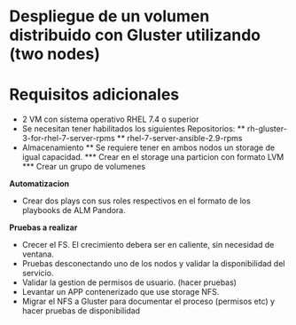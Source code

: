 
Despliegue de un volumen distribuido con Gluster utilizando (two nodes)
========================================================================

Requisitos adicionales
======================

* 2 VM con sistema operativo RHEL 7.4 o superior 
* Se necesitan tener habilitados los siguientes Repositorios:
** rh-gluster-3-for-rhel-7-server-rpms
** rhel-7-server-ansible-2.9-rpms
* Almacenamiento
** Se requiere tener en ambos nodos un storage de igual capacidad.
*** Crear en el storage una particion con formato LVM
*** Crear un grupo de volumenes

**Automatizacion**
- Crear dos plays con sus roles respectivos en el formato de los playbooks de ALM Pandora.

**Pruebas a realizar**

- Crecer el FS. El crecimiento debera ser en caliente, sin necesidad de ventana.
- Pruebas desconectando uno de los nodos y validar la disponibilidad del servicio.
- Validar la gestion de permisos de usuario. (hacer pruebas)
- Levantar un APP contenerizado que use storage NFS.
- Migrar el NFS a Gluster para documentar el proceso (permisos etc) y hacer pruebas de disponibilidad

